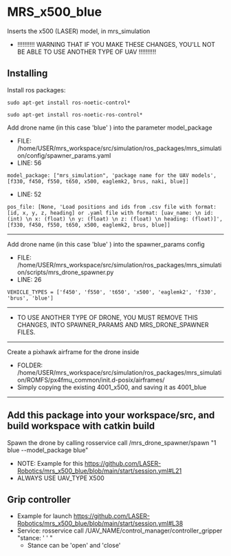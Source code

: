 # MRS_x500_blue
Inserts the x500 (LASER) model, in mrs_simulation
* !!!!!!!!!! WARNING THAT IF YOU MAKE THESE CHANGES, YOU'LL NOT BE ABLE TO USE ANOTHER TYPE OF UAV !!!!!!!!!!
## Installing
Install ros packages:
```
sudo apt-get install ros-noetic-control*
```
```
sudo apt-get install ros-noetic-ros-control*
```
Add drone name (in this case 'blue' ) into the parameter model_package 
  - FILE: /home/USER/mrs_workspace/src/simulation/ros_packages/mrs_simulation/config/spawner_params.yaml
  - LINE: 56
```
model_package: ["mrs_simulation", 'package name for the UAV models', [f330, f450, f550, t650, x500, eaglemk2, brus, naki, blue]]
```
  - LINE: 52
```
pos_file: [None, 'Load positions and ids from .csv file with format: [id, x, y, z, heading] or .yaml file with format: [uav_name: \n id: (int) \n x: (float) \n y: (float) \n z: (float) \n heading: (float)]', [f330, f450, f550, t650, x500, eaglemk2, brus, blue]]
```
------------------------------------------------------------------------------------------------------------
Add drone name (in this case 'blue' ) into the spawner_params config
  - FILE: /home/USER/mrs_workspace/src/simulation/ros_packages/mrs_simulation/scripts/mrs_drone_spawner.py
  - LINE: 26
```
VEHICLE_TYPES = ['f450', 'f550', 't650', 'x500', 'eaglemk2', 'f330', 'brus', 'blue']
```
------------------------------------------------------------------------------------------------------------
- TO USE ANOTHER TYPE OF DRONE, YOU MUST REMOVE THIS CHANGES, INTO SPAWNER_PARAMS AND MRS_DRONE_SPAWNER FILES.
------------------------------------------------------------------------------------------------------------
Create a pixhawk airframe for the drone inside 
  - FOLDER: /home/USER/mrs_workspace/src/simulation/ros_packages/mrs_simulation/ROMFS/px4fmu_common/init.d-posix/airframes/ 
  - Simply copying the existing 4001_x500, and saving it as 4001_blue
------------------------------------------------------------------------------------------------------------

Add this package into your workspace/src, and build workspace with catkin build
------------------------------------------------------------------------------------------------------------
Spawn the drone by calling rosservice call /mrs_drone_spawner/spawn "1 blue --model_package blue" 
  - NOTE: Example for this https://github.com/LASER-Robotics/mrs_x500_blue/blob/main/start/session.yml#L21
  - ALWAYS USE UAV_TYPE X500
  
## Grip controller
* Example for launch https://github.com/LASER-Robotics/mrs_x500_blue/blob/main/start/session.yml#L38
* Service: rosservice call /UAV_NAME/control_manager/controller_gripper "stance: ' ' "
  - Stance can be 'open' and 'close'

